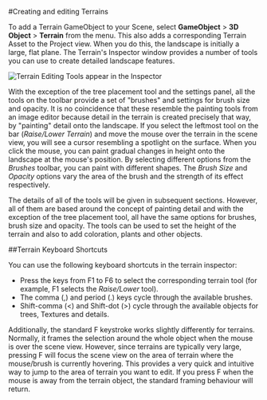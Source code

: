#Creating and editing Terrains

To add a Terrain GameObject to your Scene, select __GameObject__ > __3D Object__ > __Terrain__ from the menu. This also adds a corresponding Terrain Asset to the Project view. When you do this, the landscape is initially a large, flat plane. The Terrain's Inspector window provides a number of tools you can use to create detailed landscape features.

![Terrain Editing Tools appear in the Inspector](../uploads/Main/TerrainEditingTools.png) 

With the exception of the tree placement tool and the settings panel, all the tools on the toolbar provide a set of "brushes" and settings for brush size and opacity. It is no coincidence that these resemble the painting tools from an image editor because detail in the terrain is created precisely that way, by "painting" detail onto the landscape. If you select the leftmost tool on the bar (_Raise/Lower Terrain_) and move the mouse over the terrain in the scene view, you will see a cursor resembling a spotlight on the surface. When you click the mouse, you can paint gradual changes in height onto the landscape at the mouse's position. By selecting different options from the _Brushes_ toolbar, you can paint with different shapes. The _Brush Size_ and _Opacity_ options vary the area of the brush and the strength of its effect respectively.

The details of all of the tools will be given in subsequent sections. However, all of them are based around the concept of painting detail and with the exception of the tree placement tool, all have the same options for brushes, brush size and opacity. The tools can be used to set the height of the terrain and also to add coloration, plants and other objects.

##Terrain Keyboard Shortcuts

You can use the following keyboard shortcuts in the terrain inspector:

* Press the keys from F1 to F6 to select the corresponding terrain tool (for example, F1 selects the _Raise/Lower_ tool).
* The comma (,) and period (.) keys cycle through the available brushes.
* Shift-comma (&lt;) and Shift-dot (&gt;) cycle through the available objects for trees, Textures and details.

Additionally, the standard F keystroke works slightly differently for terrains. Normally, it frames the selection around the whole object when the mouse is over the scene view. However, since terrains are typically very large, pressing F will focus the scene view on the area of terrain where the mouse/brush is currently hovering. This provides a very quick and intuitive way to jump to the area of terrain you want to edit. If you press F when the mouse is away from the terrain object, the standard framing behaviour will return.